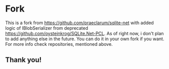 # Fork

This is a fork from https://github.com/praeclarum/sqlite-net with added logic of IBlobSerializer from deprecated https://github.com/oysteinkrog/SQLite.Net-PCL. As of right now, i don't plan to add anything else in the future. You can do it in your own fork if you want.
For more info check repositories, mentioned above.

## Thank you!

